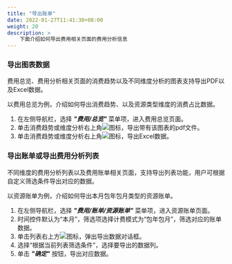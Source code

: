 ```yaml
---
title: "导出账单"
date: 2022-01-27T11:41:30+08:00
weight: 20
description: >
    下面介绍如何导出费用相关页面的费用分析信息
---
```


### 导出图表数据

费用总览、费用分析相关页面的消费趋势以及不同维度分析的图表支持导出PDF以及Excel数据。

以费用总览为例，介绍如何导出消费趋势、以及资源类型维度的消费占比数据。

1. 在左侧导航栏，选择 **_"费用/总览"_** 菜单项，进入费用总览页面。
2. 单击消费趋势或维度分析右上角![](../../../images/pdf.png)图标，导出带有该图表的pdf文件。
3. 单击消费趋势或维度分析右上角![](../../../images/excel.png)图标，导出Excel数据。


### 导出账单或导出费用分析列表

不同维度的费用分析列表以及费用账单相关页面，支持导出列表功能，用户可根据自定义筛选条件导出对应的数据。

以资源账单为例，介绍如何导出本月包年包月类型的资源账单。

1. 在左侧导航栏，选择 **_"费用/账单/资源账单"_** 菜单项，进入资源账单页面。
2. 时间控件默认为“本月”，筛选项选择计费模式为“包年包月”，筛选对应的账单数据。
3. 单击列表右上方![](../../../images/download.png)图标，弹出导出数据对话框。
4. 选择“根据当前列表筛选条件”，选择要导出的数据列。
5. 单击 **_"确定"_** 按钮，导出对应数据。






